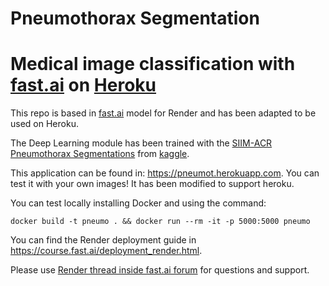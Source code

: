 # Pneumothorax Segmentation
#  Medical image classification with [fast.ai](https://www.fast.ai) on [Heroku](https://www.heroku.com)

This repo is based in [fast.ai](https://github.com/render-examples/fastai-v3) model for Render and has been 
adapted to be used on Heroku.

The Deep Learning module has been trained with the 
[SIIM-ACR Pneumothorax Segmentations](https://www.kaggle.com/vbookshelf/pneumothorax-chest-xray-images-and-masks)
from [kaggle](kaggle.com).

This application can be found in: https://pneumot.herokuapp.com. You can test it with your own images!
It has been modified to support heroku.

You can test locally installing Docker and using the command:

```
docker build -t pneumo . && docker run --rm -it -p 5000:5000 pneumo
```

You can find the Render deployment guide in https://course.fast.ai/deployment_render.html.

Please use [Render thread inside fast.ai forum](https://forums.fast.ai/t/deployment-platform-render/33953) for questions and support.


